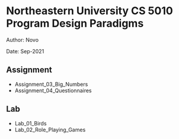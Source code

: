 # Northeastern University CS 5010 Program Design Paradigms

Author: Novo

Date: Sep-2021

## Assignment
* Assignment_03_Big_Numbers
* Assignment_04_Questionnaires

## Lab
* Lab_01_Birds
* Lab_02_Role_Playing_Games